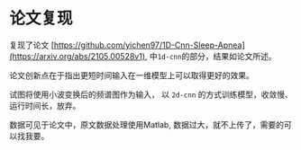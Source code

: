 # 论文复现

复现了论文 [https://github.com/yichen97/1D-Cnn-Sleep-Apnea](https://arxiv.org/abs/2105.00528v1), 中`1d-cnn`的部分，结果如论文所述。

论文创新点在于指出更短时间输入在一维模型上可以取得更好的效果。

试图将使用小波变换后的频谱图作为输入， 以 `2d-cnn` 的方式训练模型，收敛慢、运行时间长，放弃。

数据可见于论文中，原文数据处理使用Matlab, 数据过大，就不上传了，需要的可以找我要。